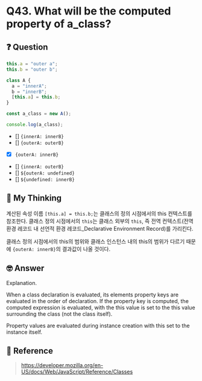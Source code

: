 # Q43. What will be the computed property of a_class?

## ❓ Question

```js
this.a = "outer a";
this.b = "outer b";

class A {
  a = "innerA";
  b = "innerB";
  [this.a] = this.b;
}

const a_class = new A();

console.log(a_class);
```

- [] `{innerA: innerB}`
- [] `{outerA: outerB}`
- [x] `{outerA: innerB}`
- [] `{innerA: outerB}`
- [] `${outerA: undefined}`
- [] `${undefined: innerB}`

## 🤔 My Thinking

계산된 속성 이름 `[this.a] = this.b;`는 클래스의 정의 시점에서의 this 컨텍스트를 참조한다.
클래스 정의 시점에서의 `this`는 클래스 외부의 `this`, 즉 전역 컨텍스트(전역 환경 레코드 내 선언적 환경 레코드\_Declarative Environment Record)를 가리킨다.

클래스 정의 시점에서의 this의 범위와 클래스 인스턴스 내의 this의 범위가 다르기 때문에 `{outerA: innerB}`의 결과값이 나올 것이다.

## 🤓 Answer

Explanation.

When a class declaration is evaluated, its elements property keys are evaluated in the order of declaration. If the property key is computed, the computed expression is evaluated, with the this value is set to the this value surrounding the class (not the class itself).

Property values are evaluated during instance creation with this set to the instance itself.

## 📄 Reference

> https://developer.mozilla.org/en-US/docs/Web/JavaScript/Reference/Classes
